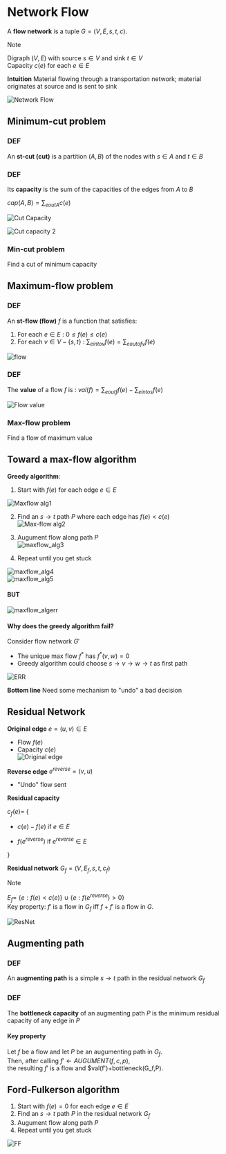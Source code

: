 # Network Flow
A **flow network** is a tuple $G=(V,E,s,t,c)$.

> [!NOTE]  
> Digraph $(V,E)$ with source $s \in V$ and sink $t \in V$  
> Capacity $c(e)$ for each $e \in E$

**Intuition** Material flowing through a transportation network; material originates at source and is sent to sink  

![Network Flow](./Screen/nflow.png)  

## Minimum-cut problem  
### DEF  
An **st-cut (cut)** is a partition $(A,B)$ of the nodes with $s \in A$ and $t \in B$

### DEF  
Its **capacity** is the sum of the capacities of the edges from $A$ to $B$  

$cap(A,B)= \sum_{e out A} c(e)$

![Cut Capacity](./Screen/cut_cap.png)  

![Cut capacity 2](./Screen/cut_cap2.png)  

### Min-cut problem    

Find a cut of minimum capacity  

## Maximum-flow problem  

### DEF  

An **st-flow (flow)** $f$ is a function that satisfies:  
  1. For each $e \in E$ : $0 \leq f(e)\leq c(e)$  
  2. For each $v \in V-\{s,t\}$ : $\sum_{eintov} f(e)=\sum_{e out of v}f(e)$  

![flow](./Screen/max_flow.png)  

### DEF  
The **value** of a flow $f$ is : $val(f)=\sum_{eoutf}f(e)-\sum_{e in to s}f(e)$


![Flow value](./Screen/valflow.png)  

### Max-flow problem  

Find a flow of maximum value  

## Toward a max-flow algorithm  

**Greedy algorithm**:
  1.  Start with $f(e)$ for each edge $e \in E$  

  ![Maxflow alg1](./Screen/maxflow_alg1.png)  

  2.  Find an $s \rightarrow t$ path $P$ where each edge has $f(e)<c(e)$  
  ![Max-flow alg2](./Screen/maxflow_alg2.png)  
  3.  Augument flow along path $P$  
  ![maxflow_alg3](./Screen/maxflow_alg3.png)  
  
  4. Repeat until you get stuck  

  ![maxflow_alg4](./Screen/maxflow_alg4.png)  
  ![maxflow_alg5](./Screen/maxflow_alg5.png)  

#### BUT  

![maxflow_algerr](./Screen/maxflow_alg_err.png)  

#### Why does the greedy algorithm fail?

Consider flow network $G'$  
  + The unique max flow $f^*$ has $f^*(v,w)=0$  
  + Greedy algorithm could choose $s \rightarrow v \rightarrow w \rightarrow t$ as first path  

![ERR](./Screen/maxflow_botnek.png)  

**Bottom line** Need some mechanism to "undo" a bad decision  

## Residual Network  

**Original edge** $e=(u,v) \in E$  
  + Flow $f(e)$  
  + Capacity $c(e)$  
  ![Original edge](./Screen/originaledge.png)  

**Reverse edge** $e^{reverse}=(v,u)$  
  + "Undo" flow sent  

**Residual capacity**  

$c_f(e)=$ {  

  + $c(e)-f(e)$ if $e\in E$  

  + $f(e^{reverse})$ if $e^{reverse} \in E$

}

**Residual network** $G_f=(V,E_f,s,t,c_f)$  

>[!NOTE]  
>$E_f=$ {$e: f(e)<c(e)$} $\cup$ {$e: f(e^{reverse})>0$}  
> Key property: $f'$ is a flow in $G_f$ iff $f+f'$ is a flow in $G$.  

![ResNet](./Screen/resnet.png)  

## Augmenting path  

### DEF  

An **augmenting path** is a simple $s \rightarrow t$ path in the residual network $G_f$  

### DEF  
The **bottleneck capacity** of an augmenting path $P$ is the minimum residual capacity of any edge in $P$  

#### Key property  

Let $f$ be a flow and let $P$ be an augumenting path in $G_f$.  
Then, after calling $f' \leftarrow AUGUMENT(f,c,p)$,  
the resulting $f'$ is a flow and $val(f')+bottleneck(G_f,P).  

## Ford-Fulkerson algorithm  

1. Start with $f(e)=0$ for each edge $e \in E$  
2. Find an $s \rightarrow t$ path $P$ in the residual network $G_f$  
3. Augument flow along path $P$  
4. Repeat until you get stuck  

![FF](./Screen/ford_fulkerson.png)  










